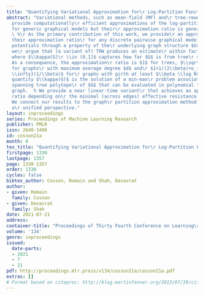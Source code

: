 ```yaml
---
title: "Quantifying Variational Approximation for\r Log-Partition Function"
abstract: "Variational methods, such as mean-field (MF) and\r tree-reweighted (TRW),
  provide computationally\r efficient approximations of the log-partition\r function
  for generic graphical models but their\r approximation ratio is generally not quantified.
  \ %\r As the primary contribution of this work, we provide\r an approach to quantify
  their approximation ratio\r for any discrete pairwise graphical model with\r non-negative
  potentials through a property of the\r underlying graph structure $G$.  % Specifically,
  we\r argue that (a variant of) TRW produces an estimate\r within factor $1/\\sqrt{\\kappa(G)}$
  where $\\kappa(G)\r \\in (0,1]$ captures how far $G$ is from tree\r structure.  %
  As a consequence, the approximation\r ratio is $1$ for trees, $\\sqrt{(d+1)/2}$
  for graphs\r with maximum average degree $d$ and\r $1+1/(2\\beta)+o_{\\beta\\to
  \\infty}(1/\\beta)$ for\r graphs with girth at least $\\beta \\log N$.  % The\r
  quantity $\\kappa(G)$ is the solution of a min-max\r problem associated with the
  spanning tree polytope\r of $G$ that can be evaluated in polynomial time for\r any
  graph.  % We provide a near linear-time variant\r that achieves an approximation
  ratio depending on\r the minimal (across edges) effective resistance of\r the graph.
  We connect our results to the graph\r partition approximation method and thus provide
  a\r unified perspective."
layout: inproceedings
series: Proceedings of Machine Learning Research
publisher: PMLR
issn: 2640-3498
id: cosson21a
month: 0
tex_title: "Quantifying Variational Approximation for\r Log-Partition Function"
firstpage: 1330
lastpage: 1357
page: 1330-1357
order: 1330
cycles: false
bibtex_author: Cosson, Romain and Shah, Devavrat
author:
- given: Romain
  family: Cosson
- given: Devavrat
  family: Shah
date: 2021-07-21
address:
container-title: "Proceedings of Thirty Fourth Conference on Learning\r Theory"
volume: '134'
genre: inproceedings
issued:
  date-parts:
  - 2021
  - 7
  - 21
pdf: http://proceedings.mlr.press/v134/cosson21a/cosson21a.pdf
extras: []
# Format based on citeproc: http://blog.martinfenner.org/2013/07/30/citeproc-yaml-for-bibliographies/
---
```

